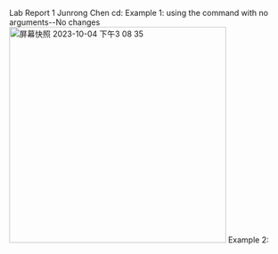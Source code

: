 Lab Report 1
Junrong Chen
cd:
Example 1: using the command with no arguments--No changes
<img width="389" alt="屏幕快照 2023-10-04 下午3 08 35" src="https://github.com/JunrongChen2004/CSE15L/assets/122309066/6427e105-318f-4876-b13c-d38449ebf6fb">
Example 2:
